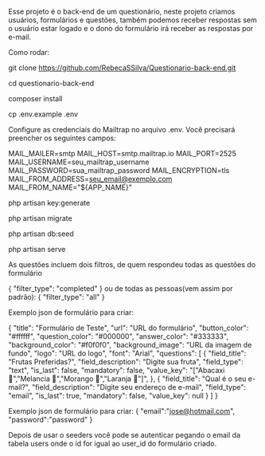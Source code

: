 Esse projeto é o back-end de um questionário, neste projeto criamos usuários, formulários e questões, também podemos receber respostas sem o usuário estar logado e o dono do formulário irá receber as respostas por e-mail.

Como rodar:

git clone https://github.com/RebecaSSilva/Questionario-back-end.git

cd questionario-back-end

composer install

cp .env.example .env

Configure as credenciais do Mailtrap no arquivo .env. Você precisará preencher os seguintes campos:

MAIL_MAILER=smtp
MAIL_HOST=smtp.mailtrap.io
MAIL_PORT=2525
MAIL_USERNAME=seu_mailtrap_username
MAIL_PASSWORD=sua_mailtrap_password
MAIL_ENCRYPTION=tls
MAIL_FROM_ADDRESS=seu_email@exemplo.com
MAIL_FROM_NAME="${APP_NAME}"

php artisan key:generate

php artisan migrate

php artisan db:seed

php artisan serve

As questões incluem dois filtros, de quem respondeu todas as questões do formulário 

{
    "filter_type": "completed"
}
ou de todas as pessoas(vem assim por padrão):
{
    "filter_type": "all"
}

Exemplo json de formulário para criar:

{
    "title": "Formulário de Teste",
    "url": "URL do formulário",
    "button_color": "#ffffff",
    "question_color": "#000000",
    "answer_color": "#333333",
    "background_color": "#f0f0f0",
    "background_image": "URL da imagem de fundo",
    "logo": "URL do logo",
    "font": "Arial",
    "questions": [
        {
            "field_title": "Frutas Preferidas?",
            "field_description": "Digite sua fruta",
            "field_type": "text",
            "is_last": false,
            "mandatory": false,
            "value_key": "[\"Abacaxi 🍍\",\"Melancia 🍉\",\"Morango 🍓\",\"Laranja 🍊\"]",
        },
        {
            "field_title": "Qual é o seu e-mail?",
            "field_description": "Digite seu endereço de e-mail",
            "field_type": "email",
            "is_last": true,
            "mandatory": false,
            "value_key": null
        }
    ]
}

Exemplo json de formulário para criar:
{
    "email":"jose@hotmail.com",
    "password":"password"
}

Depois de usar o seeders você pode se autenticar pegando o email da tabela users onde o id for igual ao user_id do formulário criado.